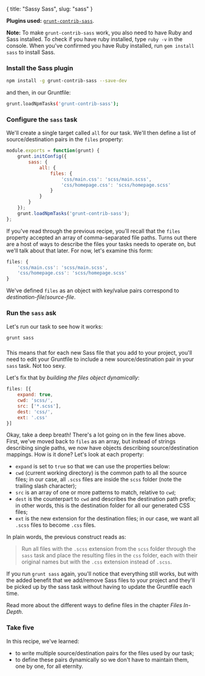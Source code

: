 {
  title: "Sassy Sass",
  slug: "sass"
}

**Plugins used:** [`grunt-contrib-sass`](https://npmjs.org/package/grunt-contrib-sass).

**Note:** To make `grunt-contrib-sass` work, you also need to have Ruby and Sass installed. To check if you have ruby installed, type `ruby -v` in the console. When you've confirmed you have Ruby installed, run `gem install sass` to install Sass.

### Install the Sass plugin

```bash
npm install -g grunt-contrib-sass --save-dev
```

and then, in our Gruntfile:

```bash
grunt.loadNpmTasks('grunt-contrib-sass');
```

### Configure the `sass` task

We'll create a single target called `all` for our task. We'll then define a list of source/destination pairs in the `files` property:

```javascript
module.exports = function(grunt) {
	grunt.initConfig({
		sass: {
			all: {
				files: {
					'css/main.css': 'scss/main.scss',
					'css/homepage.css': 'scss/homepage.scss'
				}
			}
		}
	});
	grunt.loadNpmTasks('grunt-contrib-sass');
};
```

If you've read through the previous recipe, you'll recall that the `files` property accepted an array of comma-separated file paths. Turns out there are a host of ways to describe the files your tasks needs to operate on, but we'll talk about that later. For now, let's examine this form:

```javascript
files: {
	'css/main.css': 'scss/main.scss',
	'css/homepage.css': 'scss/homepage.scss'
}
```

We've defined `files` as an object with key/value pairs correspond to _destination-file_/_source-file_. 

### Run the `sass` ask

Let's run our task to see how it works:

```bash
grunt sass
```

### 

This means that for each new Sass file that you add to your project, you'll need to edit your Gruntfile to include a new source/destination pair in your `sass` task. Not too sexy. 

Let's fix that by _building the files object dynamically_:

```javascript
files: [{
	expand: true,
	cwd: 'scss/',
	src: ['*.scss'],
	dest: 'css/',
	ext: '.css'
}]
```

Okay, take a deep breath! There's a lot going on in the few lines above. First, we've moved back to `files` as an array, but instead of strings describing single paths, we now have objects describing source/destination mappings. How is it done? Let's look at each property:

* `expand` is set to `true` so that we can use the properties below:
* `cwd` (current working directory) is the common path to all the source files; in our case, all `.scss` files are inside the `scss` folder (note the trailing slash character);
* `src` is an array of one or more patterns to match, relative to `cwd`;
* `dest` is the counterpart to `cwd` and describes the destination path prefix; in other words, this is the destination folder for all our generated CSS files;
* `ext` is the new extension for the destination files; in our case, we want all `.scss` files to become `.css` files.

In plain words, the previous construct reads as: 

> Run all files with the `.scss` extension from the `scss` folder through the `sass` task and place the resulting files in the `css` folder, each with their original names but with the `.css` extension instead of `.scss`.

If you run `grunt sass` again, you'll notice that everything still works, but with the added benefit that we add/remove Sass files to your project and they'll be picked up by the sass task without having to update the Gruntfile each time.

Read more about the different ways to define files in the chapter _Files In-Depth_.

### Take five

In this recipe, we've learned:

* to write multiple source/destination pairs for the files used by our task;
* to define these pairs dynamically so we don't have to maintain them, one by one, for all eternity.

